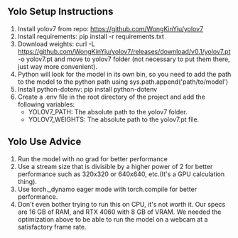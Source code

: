 ## Yolo Setup Instructions

1. Install yolov7 from repo: https://github.com/WongKinYiu/yolov7
2. Install requirements: pip install -r requirements.txt
3. Download weights: curl -L https://github.com/WongKinYiu/yolov7/releases/download/v0.1/yolov7.pt -o yolov7.pt
   and move to yolov7 folder (not necessary to put them there, just way more convenient).
4. Python will look for the model in its own bin, so you need to add the path to the model to the python path using sys.path.append('path/to/model')
5. Install python-dotenv: pip install python-dotenv
6. Create a .env file in the root directory of the project and add the following variables:
   - YOLOV7_PATH: The absolute path to the yolov7 folder.
   - YOLOV7_WEIGHTS: The absolute path to the yolov7.pt file.

## Yolo Use Advice

1. Run the model with no grad for better performance
2. Use a stream size that is divisible by a higher power of 2 for better performance such as 320x320 or 640x640, etc.(It's a GPU calculation thing).
3. Use torch.\_dynamo eager mode with torch.compile for better performance.
4. Don't even bother trying to run this on CPU, it's not worth it. Our specs are 16 GB of RAM, and RTX 4060 with 8 GB of VRAM. We needed the optimization above to be able to run the model on a webcam at a satisfactory frame rate.
